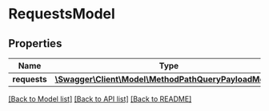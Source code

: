 # RequestsModel

## Properties
Name | Type | Description | Notes
------------ | ------------- | ------------- | -------------
**requests** | [**\Swagger\Client\Model\MethodPathQueryPayloadModel[]**](MethodPathQueryPayloadModel.md) |  | 

[[Back to Model list]](../README.md#documentation-for-models) [[Back to API list]](../README.md#documentation-for-api-endpoints) [[Back to README]](../README.md)


